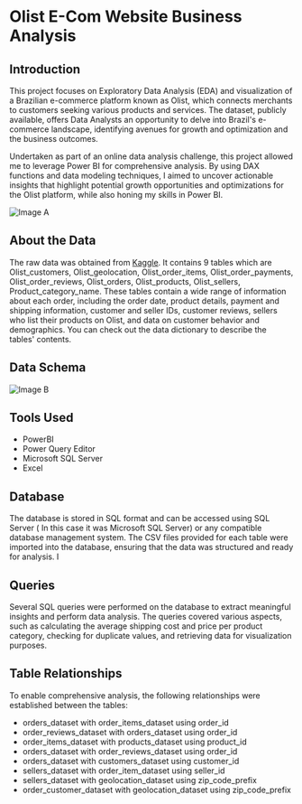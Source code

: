 # Olist E-Com Website Business Analysis

## Introduction

This project focuses on Exploratory Data Analysis (EDA) and visualization of a Brazilian e-commerce platform known as Olist, which connects merchants to customers seeking various products and services. The dataset, publicly available, offers Data Analysts an opportunity to delve into Brazil's e-commerce landscape, identifying avenues for growth and optimization and the business outcomes.

Undertaken as part of an online data analysis challenge, this project allowed me to leverage Power BI for comprehensive analysis. By using DAX functions and data modeling techniques, I aimed to uncover actionable insights that highlight potential growth opportunities and optimizations for the Olist platform, while also honing my skills in Power BI.

![Image A](https://github.com/user-attachments/assets/f8cbd047-1f4c-4a9c-a574-daebc7b5fc30)

## About the Data

The raw data was obtained from [Kaggle](https://www.kaggle.com/datasets/olistbr/brazilian-ecommerce). It contains 9 tables which are Olist_customers, Olist_geolocation, Olist_order_items, Olist_order_payments, Olist_order_reviews, Olist_orders, Olist_products, Olist_sellers, Product_category_name. These tables contain a wide range of information about each order, including the order date, product details, payment and shipping information, customer and seller IDs, customer reviews, sellers who list their products on Olist, and data on customer behavior and demographics. You can check out the data dictionary to describe the tables' contents.

## Data Schema
![Image B](https://github.com/user-attachments/assets/7cfe0d83-be66-4715-a3ee-89f6f9e8f1f3)

## Tools Used
* PowerBI
* Power Query Editor
* Microsoft SQL Server
* Excel

## Database

The database is stored in SQL format and can be accessed using SQL Server ( In this case it was Microsoft SQL Server) or any compatible database management system. The CSV files provided for each table were imported into the database, ensuring that the data was structured and ready for analysis. I

## Queries
Several SQL queries were performed on the database to extract meaningful insights and perform data analysis. The queries covered various aspects, such as calculating the average shipping cost and price per product category, checking for duplicate values, and retrieving data for visualization purposes.

## Table Relationships
To enable comprehensive analysis, the following relationships were established between the tables:

* orders_dataset with order_items_dataset using order_id
* order_reviews_dataset with orders_dataset using order_id
* order_items_dataset with products_dataset using product_id
* orders_dataset with order_reviews_dataset using order_id
* orders_dataset with customers_dataset using customer_id
* sellers_dataset with order_item_dataset using seller_id
* sellers_dataset with geolocation_dataset using zip_code_prefix
* order_customer_dataset with geolocation_dataset using zip_code_prefix 


